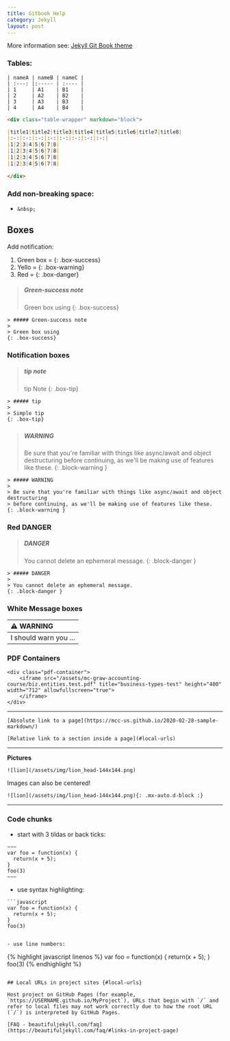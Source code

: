 ```yaml
---
title: Gitbook Help
category: Jekyll
layout: post
---
```


More information see: [Jekyll Git Book theme](https://github.com/sighingnow/jekyll-gitbook) 


### Tables:

~~~
| nameA | nameB | nameC |
| :---: |:----- | :---- |
| 1     | A1    | B1    |
| 2     | A2    | B2    |
| 3     | A3    | B3    |
| 4     | A4    | B4    |
~~~

```markdown
<div class="table-wrapper" markdown="block">

|title1|title2|title3|title4|title5|title6|title7|title8|
|:-:|:-:|:-:|:-:|:-:|:-:|:-:|:-:|
|1|2|3|4|5|6|7|8|
|1|2|3|4|5|6|7|8|
|1|2|3|4|5|6|7|8|
|1|2|3|4|5|6|7|8|

</div>
```

### Add non-breaking space: 

- `&nbsp;`

## Boxes

Add notification:
1. Green box = {: .box-success}
2. Yello = {: .box-warning}
3. Red = {: .box-danger}

> ##### Green-success note
>
> Green box using
{: .box-success}


```
> ##### Green-success note
>
> Green box using
{: .box-success}
```

### Notification boxes

> ##### tip note
>
> tip Note
{: .box-tip}


```
> ##### tip
>
> Simple tip
{: .box-tip}
```

###
> ##### WARNING
>
> Be sure that you're familiar with things like async/await and object destructuring
> before continuing, as we'll be making use of features like these.
{: .block-warning }

```
> ##### WARNING
>
> Be sure that you're familiar with things like async/await and object destructuring
> before continuing, as we'll be making use of features like these.
{: .block-warning }
```

### Red DANGER

> ##### DANGER
>
> You cannot delete an ephemeral message.
{: .block-danger }

```
> ##### DANGER
>
> You cannot delete an ephemeral message.
{: .block-danger }
```

### White Message boxes

| :warning: WARNING          |
|:---------------------------|
| I should warn you ...      |


### PDF Containers

```
<div class="pdf-container">
    <iframe src="/assets/mc-graw-accounting-course/biz.entities.test.pdf" title="business-types-test" height="400" width="712" allowfullscreen="true">
    </iframe>
</div>
```

---

`[Absolute link to a page](https://mcc-us.github.io/2020-02-28-sample-markdown/)`

`[Relative link to a section inside a page](#local-urls)`

---

**Pictures**

`![lion](/assets/img/lion_head-144x144.png)`

Images can also be centered!

`![lion](/assets/img/lion_head-144x144.png){: .mx-auto.d-block :}`

---

### Code chunks 

- start with 3 tildas or back ticks:

```
~~~
var foo = function(x) {
  return(x + 5);
}
foo(3)
~~~
```

- use syntax highlighting:

```
```javascript
var foo = function(x) {
  return(x + 5);
}
foo(3)
```
```

- use line numbers:

```
{% highlight javascript linenos %}
var foo = function(x) {
  return(x + 5);
}
foo(3)
{% endhighlight %}
```

## Local URLs in project sites {#local-urls}

Host project on GitHub Pages (for example, `https://USERNAME.github.io/MyProject`), URLs that begin with `/` and refer to local files may not work correctly due to how the root URL (`/`) is interpreted by GitHub Pages. 

[FAQ - beautifuljekyll.com/faq](https://beautifuljekyll.com/faq/#links-in-project-page)


